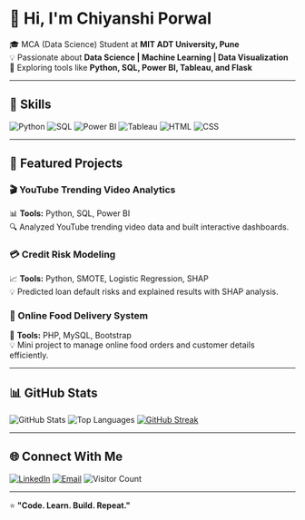 
# 👋 Hi, I'm Chiyanshi Porwal  

🎓 MCA (Data Science) Student at **MIT ADT University, Pune**  
💡 Passionate about **Data Science | Machine Learning | Data Visualization**  
🚀 Exploring tools like **Python, SQL, Power BI, Tableau, and Flask**

---

## 🧠 Skills
![Python](https://img.shields.io/badge/Python-3776AB?logo=python&logoColor=white)
![SQL](https://img.shields.io/badge/SQL-4479A1?logo=postgresql&logoColor=white)
![Power BI](https://img.shields.io/badge/PowerBI-F2C811?logo=powerbi&logoColor=black)
![Tableau](https://img.shields.io/badge/Tableau-E97627?logo=tableau&logoColor=white)
![HTML](https://img.shields.io/badge/HTML5-E34F26?logo=html5&logoColor=white)
![CSS](https://img.shields.io/badge/CSS3-1572B6?logo=css3&logoColor=white)

---

## 📂 Featured Projects
### 🎬 YouTube Trending Video Analytics  
📊 **Tools:** Python, SQL, Power BI  
🔍 Analyzed YouTube trending video data and built interactive dashboards.

### 💳 Credit Risk Modeling  
📈 **Tools:** Python, SMOTE, Logistic Regression, SHAP  
💡 Predicted loan default risks and explained results with SHAP analysis.

### 🍴 Online Food Delivery System  
🧱 **Tools:** PHP, MySQL, Bootstrap  
💡 Mini project to manage online food orders and customer details efficiently.

---

## 📊 GitHub Stats
![GitHub Stats](https://github-readme-stats.vercel.app/api?username=Chiyanshi005&show_icons=true&theme=radical)
![Top Languages](https://github-readme-stats.vercel.app/api/top-langs/?username=Chiyanshi005&layout=compact&theme=radical)
[![GitHub Streak](https://streak-stats.demolab.com?user=Chiyanshi005&theme=radical)](https://git.io/streak-stats)

---

## 🌐 Connect With Me
[![LinkedIn](https://img.shields.io/badge/LinkedIn-Chiyanshi%20Porwal-blue?logo=linkedin)](https://www.linkedin.com/in/chiyanshi-porwal-4a57a5250/)
[![Email](https://img.shields.io/badge/Email-chiyanshiporwal@gmail.com-red?logo=gmail&logoColor=white)](mailto:chiyanshiporwal@gmail.com)
![Visitor Count](https://komarev.com/ghpvc/?username=Chiyanshi005&color=blue)

---

⭐ **"Code. Learn. Build. Repeat."**


<!--
**Chiyanshi005/Chiyanshi005** is a ✨ _special_ ✨ repository because its `README.md` (this file) appears on your GitHub profile.

Here are some ideas to get you started:

- 🔭 I’m currently working on ...
- 🌱 I’m currently learning ...
- 👯 I’m looking to collaborate on ...
- 🤔 I’m looking for help with ...
- 💬 Ask me about ...
- 📫 How to reach me: ...
- 😄 Pronouns: ...
- ⚡ Fun fact: ...
-->
